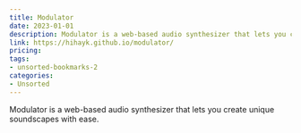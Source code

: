 ```yaml
---
title: Modulator
date: 2023-01-01
description: Modulator is a web-based audio synthesizer that lets you create unique soundscapes with ease.
link: https://hihayk.github.io/modulator/
pricing: 
tags: 
- unsorted-bookmarks-2 
categories: 
- Unsorted 
---
```


Modulator is a web-based audio synthesizer that lets you create unique soundscapes with ease.